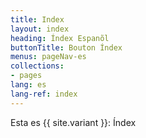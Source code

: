 ```yaml
---
title: Index
layout: index
heading: Índex Espanõl
buttonTitle: Bouton Índex
menus: pageNav-es
collections:
- pages
lang: es
lang-ref: index
---
```

Esta es {{ site.variant }}: Índex